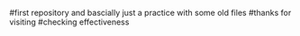#first repository and bascially just a practice with some old files
#thanks for visiting
#checking effectiveness